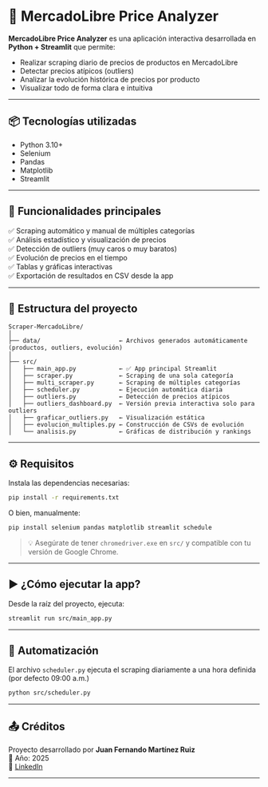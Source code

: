 # 🛒 MercadoLibre Price Analyzer

**MercadoLibre Price Analyzer** es una aplicación interactiva desarrollada en **Python + Streamlit** que permite:

- Realizar scraping diario de precios de productos en MercadoLibre  
- Detectar precios atípicos (outliers)  
- Analizar la evolución histórica de precios por producto  
- Visualizar todo de forma clara e intuitiva  

---

## 📦 Tecnologías utilizadas

- Python 3.10+  
- Selenium  
- Pandas  
- Matplotlib  
- Streamlit  

---

## 🚀 Funcionalidades principales

✅ Scraping automático y manual de múltiples categorías  
✅ Análisis estadístico y visualización de precios  
✅ Detección de outliers (muy caros o muy baratos)  
✅ Evolución de precios en el tiempo  
✅ Tablas y gráficas interactivas  
✅ Exportación de resultados en CSV desde la app  

---

## 📁 Estructura del proyecto

```
Scraper-MercadoLibre/
│
├── data/                      ← Archivos generados automáticamente (productos, outliers, evolución)
│
├── src/
│   ├── main_app.py            ← ✅ App principal Streamlit
│   ├── scraper.py             ← Scraping de una sola categoría
│   ├── multi_scraper.py       ← Scraping de múltiples categorías
│   ├── scheduler.py           ← Ejecución automática diaria
│   ├── outliers.py            ← Detección de precios atípicos
│   ├── outliers_dashboard.py  ← Versión previa interactiva solo para outliers
│   ├── graficar_outliers.py   ← Visualización estática
│   ├── evolucion_multiples.py ← Construcción de CSVs de evolución
│   └── analisis.py            ← Gráficas de distribución y rankings
```

---

## ⚙️ Requisitos

Instala las dependencias necesarias:

```bash
pip install -r requirements.txt
```

O bien, manualmente:

```bash
pip install selenium pandas matplotlib streamlit schedule
```

> 💡 Asegúrate de tener `chromedriver.exe` en `src/` y compatible con tu versión de Google Chrome.

---

## ▶️ ¿Cómo ejecutar la app?

Desde la raíz del proyecto, ejecuta:

```bash
streamlit run src/main_app.py
```

---

## 📅 Automatización

El archivo `scheduler.py` ejecuta el scraping diariamente a una hora definida (por defecto 09:00 a.m.)

```bash
python src/scheduler.py
```

---

## 📤 Créditos

Proyecto desarrollado por **Juan Fernando Martínez Ruiz**  
📅 Año: 2025  
🔗 [LinkedIn](https://www.linkedin.com/in/juanfermartinez/)

---
